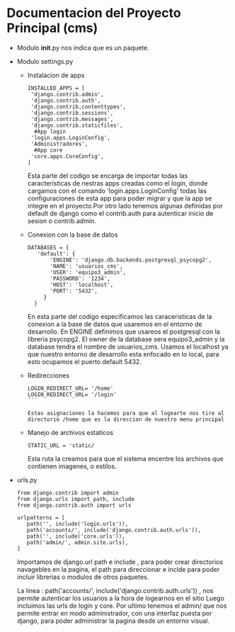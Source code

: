 # Documentacion del Proyecto Principal (cms)

- Modulo __init__.py nos indica que es un paquete.

- Modulo settings.py

  - Instalacion de apps
    ```
    INSTALLED_APPS = [
     'django.contrib.admin',
     'django.contrib.auth',
     'django.contrib.contenttypes',
     'django.contrib.sessions',
     'django.contrib.messages',
     'django.contrib.staticfiles',
      #App login
     'login.apps.LoginConfig',
     'Administradores', 
      #App core
     'core.apps.CoreConfig',
    ]
    ```
     Esta parte del codigo se encarga de importar todas las caracteristicas de nestras apps creadas como el login, donde cargamos con el comando 'login.apps.LoginConfig' todas las configuraciones de esta app para poder migrar y que la app se integre en el proyecto.Por otro lado tenemos algunas definidas por default de django como el contrib.auth para autenticar inicio de sesion o contrib.admin. 

   - Conexion con la base de datos  
      ```
      DATABASES = {
         'default': {
             'ENGINE': 'django.db.backends.postgresql_psycopg2',
             'NAME': 'usuarios_cms',
             'USER': 'equipo3_admin',
             'PASSWORD': '1234',
             'HOST': 'localhost',
             'PORT': '5432',
           }
        }
      ``````
      En esta parte del codigo especificamos las caraceristicas de la conexion a la base de datos que usaremos en el entorno de desarrollo. En ENGINE definimos que usareos el postgresql con la libreria psycopg2. El owner de la database sera equipo3_admin y la database tendra el nombre de usuarios_cms. Usamos el localhost ya que nuestro entorno de desarrollo esta enfocado en lo local, para esto ocupamos el puerto default 5432.

    - Redirecciones
       
       ```
       LOGIN_REDIRECT_URL= '/home'
       LOGIN_REDIRECT_URL= '/login'
       ´´´
       
       Estas asignaciones la hacemos para que al logearte nos tire al directorio /home que es la direccion de nuestro menu principal

    - Manejo de archivos estaticos
      ```
      STATIC_URL = 'static/
      ```
      Esta ruta la creamos para que el sistema encentre los archivos que contienen imagenes, o estilos. 

- urls.py
    ```
    from django.contrib import admin
    from django.urls import path, include
    from django.contrib.auth import urls

    urlpatterns = [
       path('', include('login.urls')),
       path('accounts/', include('django.contrib.auth.urls')),
       path('', include('core.urls')),
       path('admin/', admin.site.urls),
    ]
    ```

    Importamos de django.url path e include , para poder crear directorios navagebles en la pagina, el path para direccionar e inclde para poder incluir librerias o modulos de otros paquetes.
    
    La linea : path('accounts/', include('django.contrib.auth.urls')) , nos permite autenticar los usuarios a la hora de logearnos en el sitio
    Luego incluimos las urls de login y core. Por ultimo tenemos el admin/ que nos permite entrar en modo administrador, con una interfaz puesta por django, para poder administrar la pagina desde un entorno visual.